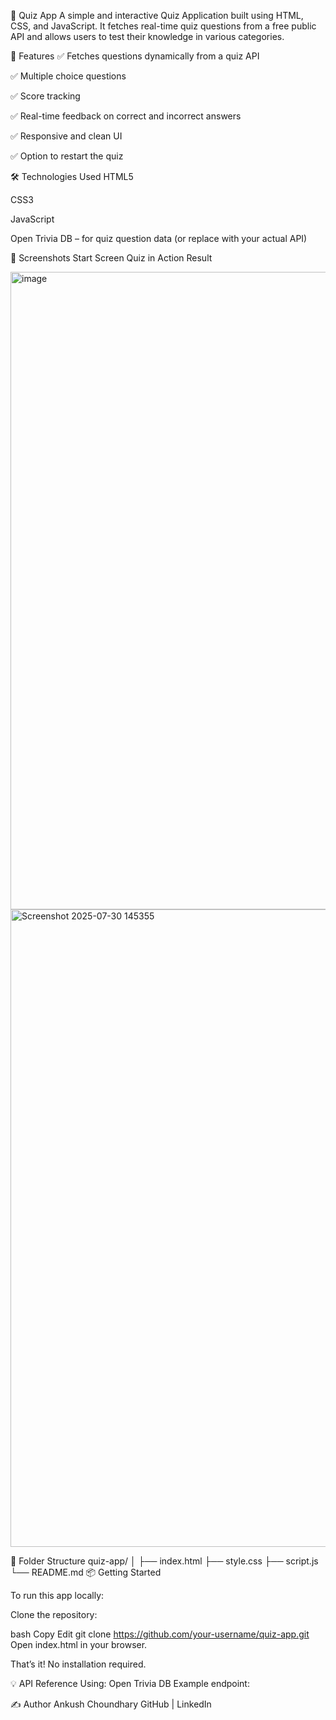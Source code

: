 🎯 Quiz App
A simple and interactive Quiz Application built using HTML, CSS, and JavaScript. It fetches real-time quiz questions from a free public API and allows users to test their knowledge in various categories.

🚀 Features
✅ Fetches questions dynamically from a quiz API

✅ Multiple choice questions

✅ Score tracking

✅ Real-time feedback on correct and incorrect answers

✅ Responsive and clean UI

✅ Option to restart the quiz

🛠️ Technologies Used
HTML5

CSS3

JavaScript

Open Trivia DB – for quiz question data (or replace with your actual API)

📸 Screenshots
Start Screen	Quiz in Action	Result

<img width="1920" height="1020" alt="image" src="https://github.com/user-attachments/assets/733983d2-5fbe-4b71-8891-d58a226e60ac" />
<img width="1920" height="1020" alt="Screenshot 2025-07-30 145355" src="https://github.com/user-attachments/assets/e0950b84-22ee-4563-825a-885f27c9c1d1" />


📂 Folder Structure
quiz-app/
│
├── index.html
├── style.css
├── script.js
└── README.md
📦 Getting Started

To run this app locally:

Clone the repository:

bash
Copy
Edit
git clone https://github.com/your-username/quiz-app.git
Open index.html in your browser.

That’s it! No installation required.

💡 API Reference
Using: Open Trivia DB
Example endpoint:

✍️ Author
Ankush Choundhary
GitHub | LinkedIn


